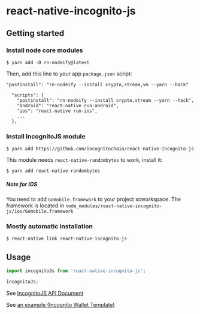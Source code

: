 # react-native-incognito-js

## Getting started

### Install node core modules

`$ yarn add -D rn-nodeify@latest`

Then, add this line to your app `package.json` script:

`"postinstall": "rn-nodeify --install crypto,stream,vm --yarn --hack"`

```
  "scripts": {
    "postinstall": "rn-nodeify --install crypto,stream --yarn --hack",
    "android": "react-native run-android",
    "ios": "react-native run-ios",
    ...
  },
```

### Install IncognitoJS module

`$ yarn add https://github.com/incognitochain/react-native-incognito-js`

This module needs `react-native-randombytes` to work, install it:

`$ yarn add react-native-randombytes`


##### Note for iOS

You need to add `Gomobile.framework` to your project xcworkspace. The framework is located in `node_modules/react-native-incognito-js/ios/Gomobile.framework`



### Mostly automatic installation

`$ react-native link react-native-incognito-js`

## Usage
```javascript
import incognitoJs from 'react-native-incognito-js';

incognitoJs;
```

See [IncognitoJS API Document](https://github.com/incognitochain/sdk-v2/#api)

See [an example (Incognito Wallet Template)](https://github.com/incognitochain/incognito-wallet-template)

